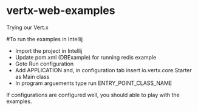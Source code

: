 # vertx-web-examples
Trying our Vert.x 

#To run the examples in Intellij
- Import the project in Intellij
- Update pom.xml (<Main-Verticle>DBExample</Main-Verticle>) for running redis example
- Goto Run configuration
- Add APPLICATION and, in configuration tab insert io.vertx.core.Starter as Main class
- In program arguements type run ENTRY_POINT_CLASS_NAME

If configurations are configured well, you should able to play with the examples. 
